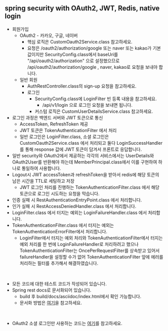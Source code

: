 ## spring security with OAuth2, JWT, Redis, native login

+ 회원가입
  + OAuth2 - 카카오, 구글, 네이버
    + 핵심 로직은 CustomOauth2Service.class 참고하세요.
    + 요청은 /oauth2/authorization/google 또는 naver 또는 kakao가 기본값이지만 SecurityConfig.class에서 baseUri를 "/api/oauth2/authorization" 으로 설정했으므로 /api/oauth2/authorization/google , naver, kakao로 요청을 보내야 합니다.
  + 일반 회원
    + AuthRestController.class의 sign-up 요청을 참고하세요.
    + 로그인
      + SecurityConfig.class에 LoginFilter 빈 등록 내용을 참고하세요.
        + /api/v1/login 으로 로그인 요청을 보내면 됩니다.
      + 커스텀 로직은 CustomUserDetailsService.class 참고하세요.
+ 로그인 과정은 백엔드 서버와 JWT 토큰으로 통신
  + AccessToken, RefreshToken 제공
  + JWT 토큰은 TokenAuthenticationFilter 에서 처리
  + 일반 로그인은 LoginFilter.class, 소셜 로그인은 CustomOauth2Service.class 에서 처리되고 둘다 LoginSuccessHandler 를 통해 response 값에 JWT 토큰이 담겨서 프론트로 응답합니다.
+ 일반 security와 OAuth2에서 제공하는 각각의 서비스에서는 UserDetails와 OAuth2User를 반환해야 하는데 MemberPrincipal.class에서 이를 구현하여 하나로 통일하여 사용합니다.
+ Logout시 JWT accessToken과 refreshToken을 받아서 redis에 해당 토큰의 남은 시간을 TTL로 세팅하고 저장
  + JWT 로그인 처리를 진행하는 TokenAuthenticationFilter.class 에서 해당 토큰으로 로그인 시도하는 요청을 막습니다.
+ 인증 실패 시 RestAuthenticationEntryPoint.class 에서 처리합니다.
+ 인가 실패 시 RestAccessDeniedHandler.class 에서 처리합니다.
+ LoginFilter.class 에서 터지는 예외는 LoginFailureHandler.class 에서 처리합니다.
+ TokenAuthenticationFilter.class 에서 터지는 예외는 TokenAuthenticationErrorFilter에서 처리합니다.
  + LoginFilter에서 터지는 예외 처리와 TokenAuthenticationFilter에서 터지는 예외 처리를 한 번에 LoginFailureHandler로 처리하려고 했으나 TokenAuthenticationFilter는 OncePerRequestFilter를 상속받고 있어서 failureHandler을 설정할 수가 없어 TokenAuthenticationFilter 앞에 에러를 처리하는 필터를 추가해서 해결하였습니다.
  
<br>

+ 모든 코드에 대한 테스트 코드가 작성되어 있습니다.
+ Spring rest docs로 문서화되어 있습니다.
  - build 후 build/docs/asciidoc/index.html에서 확인 가능합니다.
  - 문서화 방법은 [여기](https://backtony.github.io/spring/2021-10-15-spring-test-3/)을 참고하세요.

<br>

+ OAuth2 소셜 로그인만 사용하는 코드는 [여기](https://github.com/backtony/spring-study/tree/master/spring-security-oauth2-jwt-redis)를 참고하세요.






